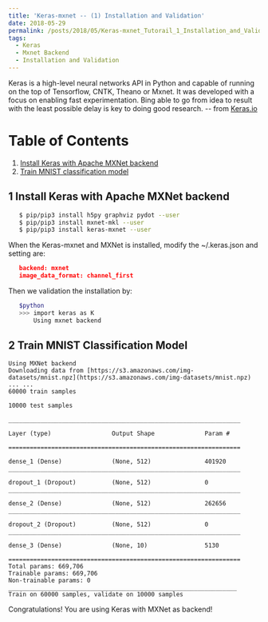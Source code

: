 ```yaml
---
title: 'Keras-mxnet -- (1) Installation and Validation'
date: 2018-05-29
permalink: /posts/2018/05/Keras-mxnet_Tutorail_1_Installation_and_Validation/
tags:
  - Keras
  - Mxnet Backend
  - Installation and Validation
---
```


Keras is a high-level neural networks API in Python and capable of running on the top of Tensorflow, CNTK, Theano or Mxnet. It was developed with a focus on enabling fast experimentation. Bing able to go from idea to result with the least possible delay is key to doing good research. -- from [Keras.io](https://keras.io/)


# Table of Contents

1. [Install Keras with Apache MXNet backend](#1-install-keras-with-apache-mxnet-backend)  
2. [Train MNIST classification model](#2-train-mnist-classification-model)  


## 1 Install Keras with Apache MXNet backend

```bash
   $ pip/pip3 install h5py graphviz pydot --user
   $ pip/pip3 install mxnet-mkl --user
   $ pip/pip3 install keras-mxnet --user
```

When the Keras-mxnet and MXNet is installed, modify the ~/.keras.json and setting are:

```json
   backend: mxnet
   image_data_format: channel_first
```

Then we validation the installation by:

```bash
   $python
   >>> import keras as K
       Using mxnet backend
```

## 2 Train MNIST Classification Model   

```
Using MXNet backend
Downloading data from [https://s3.amazonaws.com/img-datasets/mnist.npz](https://s3.amazonaws.com/img-datasets/mnist.npz)  
... ...  
60000 train samples

10000 test samples

_________________________________________________________________

Layer (type)                 Output Shape              Param #   

=================================================================

dense_1 (Dense)              (None, 512)               401920    
_________________________________________________________________

dropout_1 (Dropout)          (None, 512)               0         
_________________________________________________________________

dense_2 (Dense)              (None, 512)               262656    
_________________________________________________________________

dropout_2 (Dropout)          (None, 512)               0         
_________________________________________________________________

dense_3 (Dense)              (None, 10)                5130      
  
=================================================================  
Total params: 669,706  
Trainable params: 669,706  
Non-trainable params: 0  
________________________________________________________________  
Train on 60000 samples, validate on 10000 samples  
```

Congratulations! You are using Keras with MXNet as backend!  
